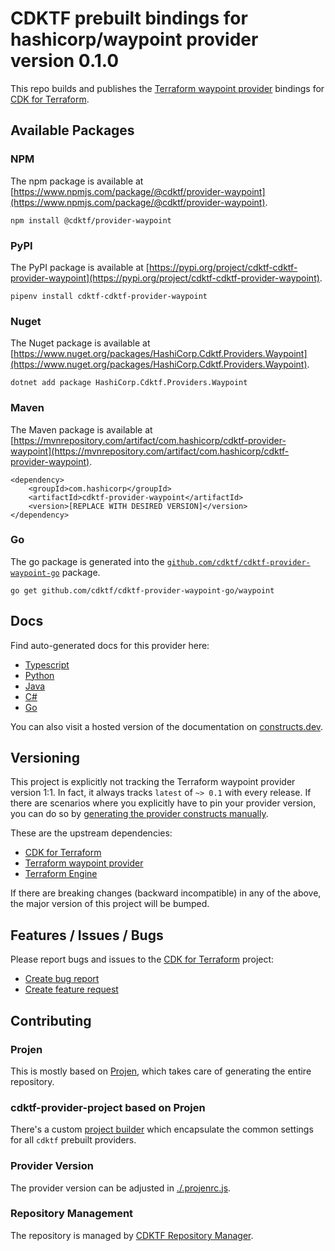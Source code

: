 
# CDKTF prebuilt bindings for hashicorp/waypoint provider version 0.1.0

This repo builds and publishes the [Terraform waypoint provider](https://registry.terraform.io/providers/hashicorp/waypoint/0.1.0/docs) bindings for [CDK for Terraform](https://cdk.tf).

## Available Packages

### NPM

The npm package is available at [https://www.npmjs.com/package/@cdktf/provider-waypoint](https://www.npmjs.com/package/@cdktf/provider-waypoint).

`npm install @cdktf/provider-waypoint`

### PyPI

The PyPI package is available at [https://pypi.org/project/cdktf-cdktf-provider-waypoint](https://pypi.org/project/cdktf-cdktf-provider-waypoint).

`pipenv install cdktf-cdktf-provider-waypoint`

### Nuget

The Nuget package is available at [https://www.nuget.org/packages/HashiCorp.Cdktf.Providers.Waypoint](https://www.nuget.org/packages/HashiCorp.Cdktf.Providers.Waypoint).

`dotnet add package HashiCorp.Cdktf.Providers.Waypoint`

### Maven

The Maven package is available at [https://mvnrepository.com/artifact/com.hashicorp/cdktf-provider-waypoint](https://mvnrepository.com/artifact/com.hashicorp/cdktf-provider-waypoint).

```
<dependency>
    <groupId>com.hashicorp</groupId>
    <artifactId>cdktf-provider-waypoint</artifactId>
    <version>[REPLACE WITH DESIRED VERSION]</version>
</dependency>
```


### Go

The go package is generated into the [`github.com/cdktf/cdktf-provider-waypoint-go`](https://github.com/cdktf/cdktf-provider-waypoint-go) package.

`go get github.com/cdktf/cdktf-provider-waypoint-go/waypoint`

## Docs

Find auto-generated docs for this provider here: 

- [Typescript](./docs/API.typescript.md)
- [Python](./docs/API.python.md)
- [Java](./docs/API.java.md)
- [C#](./docs/API.csharp.md)
- [Go](./docs/API.go.md)

You can also visit a hosted version of the documentation on [constructs.dev](https://constructs.dev/packages/@cdktf/provider-waypoint).

## Versioning

This project is explicitly not tracking the Terraform waypoint provider version 1:1. In fact, it always tracks `latest` of `~> 0.1` with every release. If there are scenarios where you explicitly have to pin your provider version, you can do so by [generating the provider constructs manually](https://cdk.tf/imports).

These are the upstream dependencies:

- [CDK for Terraform](https://cdk.tf)
- [Terraform waypoint provider](https://registry.terraform.io/providers/hashicorp/waypoint/0.1.0)
- [Terraform Engine](https://terraform.io)

If there are breaking changes (backward incompatible) in any of the above, the major version of this project will be bumped.

## Features / Issues / Bugs

Please report bugs and issues to the [CDK for Terraform](https://cdk.tf) project:

- [Create bug report](https://cdk.tf/bug)
- [Create feature request](https://cdk.tf/feature)

## Contributing

### Projen

This is mostly based on [Projen](https://github.com/projen/projen), which takes care of generating the entire repository.

### cdktf-provider-project based on Projen

There's a custom [project builder](https://github.com/cdktf/cdktf-provider-project) which encapsulate the common settings for all `cdktf` prebuilt providers.

### Provider Version

The provider version can be adjusted in [./.projenrc.js](./.projenrc.js).

### Repository Management

The repository is managed by [CDKTF Repository Manager](https://github.com/cdktf/cdktf-repository-manager/).
